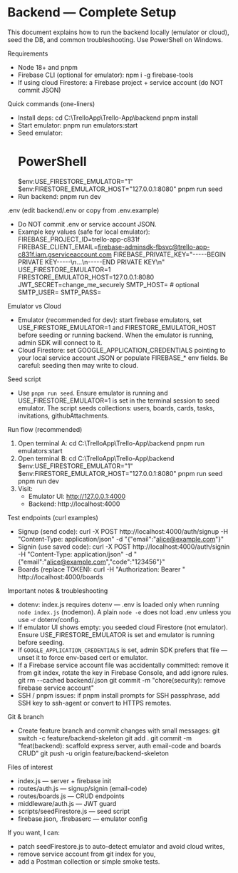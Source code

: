 # Backend — Complete Setup

This document explains how to run the backend locally (emulator or cloud), seed the DB, and common troubleshooting. Use PowerShell on Windows.

Requirements
- Node 18+ and pnpm
- Firebase CLI (optional for emulator): npm i -g firebase-tools
- If using cloud Firestore: a Firebase project + service account (do NOT commit JSON)

Quick commands (one-liners)
- Install deps:
  cd C:\TrelloApp\Trello-App\backend
  pnpm install
- Start emulator:
  pnpm run emulators:start
- Seed emulator:
  # PowerShell
  $env:USE_FIRESTORE_EMULATOR="1"
  $env:FIRESTORE_EMULATOR_HOST="127.0.0.1:8080"
  pnpm run seed
- Run backend:
  pnpm run dev

.env (edit backend/.env or copy from .env.example)
- Do NOT commit .env or service account JSON.
- Example key values (safe for local emulator):
  FIREBASE_PROJECT_ID=trello-app-c831f
  FIREBASE_CLIENT_EMAIL=firebase-adminsdk-fbsvc@trello-app-c831f.iam.gserviceaccount.com
  FIREBASE_PRIVATE_KEY="-----BEGIN PRIVATE KEY-----\n...\n-----END PRIVATE KEY\n"
  USE_FIRESTORE_EMULATOR=1
  FIRESTORE_EMULATOR_HOST=127.0.0.1:8080
  JWT_SECRET=change_me_securely
  SMTP_HOST=            # optional
  SMTP_USER=
  SMTP_PASS=

Emulator vs Cloud
- Emulator (recommended for dev): start firebase emulators, set USE_FIRESTORE_EMULATOR=1 and FIRESTORE_EMULATOR_HOST before seeding or running backend. When the emulator is running, admin SDK will connect to it.
- Cloud Firestore: set GOOGLE_APPLICATION_CREDENTIALS pointing to your local service account JSON or populate FIREBASE_* env fields. Be careful: seeding then may write to cloud.

Seed script
- Use `pnpm run seed`. Ensure emulator is running and USE_FIRESTORE_EMULATOR=1 is set in the terminal session to seed emulator. The script seeds collections: users, boards, cards, tasks, invitations, githubAttachments.

Run flow (recommended)
1. Open terminal A:
   cd C:\TrelloApp\Trello-App\backend
   pnpm run emulators:start
2. Open terminal B:
   cd C:\TrelloApp\Trello-App\backend
   $env:USE_FIRESTORE_EMULATOR="1"
   $env:FIRESTORE_EMULATOR_HOST="127.0.0.1:8080"
   pnpm run seed
   pnpm run dev
3. Visit:
   - Emulator UI: http://127.0.0.1:4000
   - Backend: http://localhost:4000

Test endpoints (curl examples)
- Signup (send code):
  curl -X POST http://localhost:4000/auth/signup -H "Content-Type: application/json" -d "{\"email\":\"alice@example.com\"}"
- Signin (use saved code):
  curl -X POST http://localhost:4000/auth/signin -H "Content-Type: application/json" -d "{\"email\":\"alice@example.com\",\"code\":\"123456\"}"
- Boards (replace TOKEN):
  curl -H "Authorization: Bearer <TOKEN>" http://localhost:4000/boards

Important notes & troubleshooting
- dotenv: index.js requires dotenv — .env is loaded only when running `node index.js` (nodemon). A plain `node -e` does not load .env unless you use -r dotenv/config.
- If emulator UI shows empty: you seeded cloud Firestore (not emulator). Ensure USE_FIRESTORE_EMULATOR is set and emulator is running before seeding.
- If `GOOGLE_APPLICATION_CREDENTIALS` is set, admin SDK prefers that file — unset it to force env-based cert or emulator.
- If a Firebase service account file was accidentally committed: remove it from git index, rotate the key in Firebase Console, and add ignore rules.
  git rm --cached backend/<file>.json
  git commit -m "chore(security): remove firebase service account"
- SSH / pnpm issues: if pnpm install prompts for SSH passphrase, add SSH key to ssh-agent or convert to HTTPS remotes.

Git & branch
- Create feature branch and commit changes with small messages:
  git switch -c feature/backend-skeleton
  git add .
  git commit -m "feat(backend): scaffold express server, auth email-code and boards CRUD"
  git push -u origin feature/backend-skeleton

Files of interest
- index.js — server + firebase init
- routes/auth.js — signup/signin (email-code)
- routes/boards.js — CRUD endpoints
- middleware/auth.js — JWT guard
- scripts/seedFirestore.js — seed script
- firebase.json, .firebaserc — emulator config

If you want, I can:
- patch seedFirestore.js to auto-detect emulator and avoid cloud writes,
- remove service account from git index for you,
- add a Postman collection or simple smoke tests.